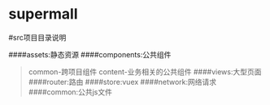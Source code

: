 # supermall
#src项目目录说明

####assets:静态资源
####components:公共组件
>common-跨项目组件
>content-业务相关的公共组件
####views:大型页面
####router:路由
####store:vuex
####network:网络请求
####common:公共js文件
